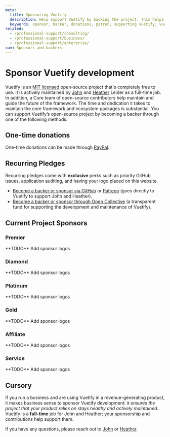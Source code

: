 ```yaml
---
meta:
  title: Sponsoring Vuetify
  description: Help support Vuetify by backing the project. This helps with the maintenance of existing features and the development of new ones.
  keywords: sponsor, backer, donations, patron, supporting vuetify, vuetify support
related:
  - /professional-support/consulting/
  - /professional-support/business/
  - /professional-support/enterprise/
nav: Sponsors and backers
---
```


# Sponsor Vuetify development

Vuetify is an [MIT licensed](https://opensource.org/licenses/MIT) open-source project that's completely free to use. It is actively maintained by [John](https://github.com/johnleider) and [Heather](https://github.com/heatherleider) Leider as a full-time job. In addition, a Core team of open-source contributors help maintain and guide the future of the framework. The time and dedication it takes to maintain the core framework and ecosystem packages is substantial. You can support Vuetify’s open-source project by becoming a backer through one of the following methods:

## One-time donations

One-time donations can be made through [PayPal](https://paypal.me/vuetify).

## Recurring Pledges

Recurring pledges come with **exclusive** perks such as priority GitHub issues, application auditing, and having your logo placed on this website.

- [Become a backer or sponsor via GitHub](https://github.com/sponsors/johnleider) or [Patreon](https://www.patreon.com/vuetify) (goes directly to Vuetify to support John and Heather).
- [Become a backer or sponsor through Open Collective](https://opencollective.com/vuetify) (a transparent fund for supporting the development and maintenance of Vuetify).

## Current Project Sponsors

### Premier

<alert type="error">
  **TODO** Add sponsor logos
</alert>

### Diamond

<alert type="error">
  **TODO** Add sponsor logos
</alert>

### Platinum

<alert type="error">
  **TODO** Add sponsor logos
</alert>

### Gold

<alert type="error">
  **TODO** Add sponsor logos
</alert>

### Affiliate

<alert type="error">
  **TODO** Add sponsor logos
</alert>

### Service

<alert type="error">
  **TODO** Add sponsor logos
</alert>

## Cursory

If you run a business and are using Vuetify in a revenue-generating product, it makes business sense to sponsor Vuetify development: *it ensures the project that your product relies on stays healthy and actively maintained*. Vuetify is a **full-time** job for John and Heather; your sponsorship and contributions help support them.

If you have any questions, please reach out to [John](mailto:john@vuetifyjs.com) or [Heather](mailto:heather@vuetifyjs.com).

<entry-ad />

<backmatter />
